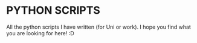 # PYTHON SCRIPTS
All the python scripts I have written (for Uni or work). I hope you find what you are looking for here! :D
